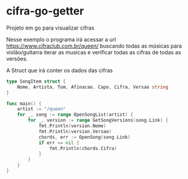 # cifra-go-getter
Projeto em go para visualizar cifras

Nesse exemplo o programa irá acessar a url https://www.cifraclub.com.br/queen/ buscando todas as músicas para violão/guitarra iterar as musicas e verificar todas as cifras de todas as versões.

A Struct que irá conter os dados das cifras
```main.go
type SongItem struct {
	Nome, Artista, Tom, Afinacao, Capo, Cifra, Versao string
}
```

```main.go
func main() {
	artist := "/queen"
	for _, song := range OpenSongList(artist) {
		for _, version := range GetSongVersions(song.Link) {
			fmt.Println(version.Nome)
			fmt.Println(version.Versao)
			chords, err := OpenSong(song.Link)
			if err == nil {
				fmt.Println(chords.Cifra)
			}
		}
	}
}
```